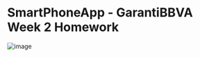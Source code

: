 # SmartPhoneApp - GarantiBBVA Week 2 Homework
![image](https://github.com/uelagoz/GarantiBBVA-homeworks/assets/121491603/eb60afa0-4b13-4b9e-bbc3-22cd12ca322b)
